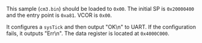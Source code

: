 This sample (`cm3.bin`) should be loaded to `0x00`. The initial SP is `0x20000400` and the entry point is `0xa81`. VCOR is `0x00`.

It configures a `sysTick` and then output "OK\n" to UART. If the configuration fails, it outputs "Err\n". The data register is located at `0x4000C000`.



